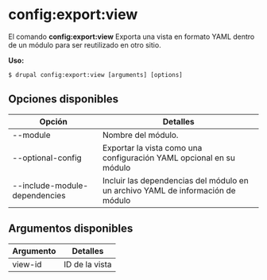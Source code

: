 # config:export:view
El comando **config:export:view** Exporta una vista en formato YAML dentro de un módulo para ser reutilizado en otro sitio.

**Uso:**
```
$ drupal config:export:view [arguments] [options] 
```

## Opciones disponibles
Opción | Detalles
-------|-------------
--module | Nombre del módulo.
--optional-config | Exportar la vista como una configuración YAML opcional en su módulo
--include-module-dependencies | Incluir las dependencias del módulo en un archivo YAML de información de módulo

## Argumentos disponibles
Argumento | Detalles
---------|-------------
view-id | ID de la vista
